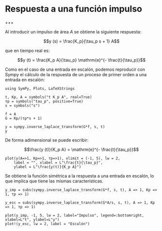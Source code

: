 
# Respuesta a una función impulso

+++

Al introducir un impulso de área $A$ se obtiene la siguiente respuesta:

$$y (s) = \frac{K_p}{\tau_p s + 1} A$$ 

que en tiempo real es:


$$y (t) = \frac{K_p A}{\tau_p} \mathrm{e}^{- \frac{t}{\tau_p}}$$

Como en el caso de una entrada en escalón, podemos reproducir con Sympy el cálculo de la respuesta de un proceso de primer orden a una entrada en escalón:

```{code-cell}
using SymPy, Plots, LaTeXStrings

t, Kp, A = symbols("t K_p A", real=True)
τp = symbols("tau_p", positive=True)
s = symbols("s")

f = A
G = Kp/(τp*s + 1)

y = sympy.inverse_laplace_transform(G*f, s, t)
y
```

De forma adimensional se puede escribir:

$$\frac{y (t)}{K_p A} = \mathrm{e}^{- \frac{t}{\tau_p}}$$

```{code-cell}
plot(y(A=>1, Kp=>1, τp=>1), xlimit = (-1, 5), lw = 2,
    label = "", xlabel = L"\frac{t}{\tau_p}",
    ylabel = L"\frac{y(t)}{K_p A}")
```

Se obtiene la función simétrica a la respuesta a una entrada en escalón, lo que
implica que tiene las mismas características.

```{code-cell}
y_imp = subs(sympy.inverse_laplace_transform(G*f, s, t), A => 1, Kp => 1, τp => 1)

y_esc = subs(sympy.inverse_laplace_transform(G*A/s, s, t), A => 1, Kp => 1, τp => 1)

plot(y_imp, -1, 5, lw = 2, label="Impulso", legend=:bottomright, xlabel=L"t", ylabel=L"y")
plot!(y_esc, lw = 2, label = "Escalón")
```
